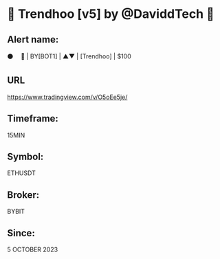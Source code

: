 # 🚀 Trendhoo [v5] by @DaviddTech 🤖

## Alert name:
⚫️       🤖 | BY[BOT1] | ▲▼ | [Trendhoo] | $100

## URL
https://www.tradingview.com/v/O5oEe5je/

## Timeframe:
15MIN

## Symbol:
ETHUSDT

## Broker:
BYBIT

## Since:
5 OCTOBER 2023